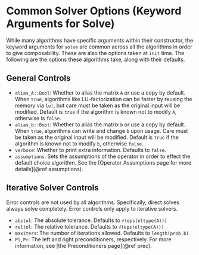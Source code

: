 # Common Solver Options (Keyword Arguments for Solve)

While many algorithms have specific arguments within their constructor,
the keyword arguments for `solve` are common across all the algorithms
in order to give composability. These are also the options taken at `init` time.
The following are the options these algorithms take, along with their defaults.

## General Controls

  - `alias_A::Bool`: Whether to alias the matrix `A` or use a copy by default. When `true`,
    algorithms like LU-factorization can be faster by reusing the memory via `lu!`,
    but care must be taken as the original input will be modified. Default is `true` if the
    algorithm is known not to modify `A`, otherwise is `false`.
  - `alias_b::Bool`: Whether to alias the matrix `b` or use a copy by default. When `true`,
    algorithms can write and change `b` upon usage. Care must be taken as the
    original input will be modified. Default is `true` if the algorithm is known not to
    modify `b`, otherwise `false`.
  - `verbose`: Whether to print extra information. Defaults to `false`.
  - `assumptions`: Sets the assumptions of the operator in order to effect the default
    choice algorithm. See the [Operator Assumptions page for more details](@ref assumptions).

## Iterative Solver Controls

Error controls are not used by all algorithms. Specifically, direct solves always
solve completely. Error controls only apply to iterative solvers.

  - `abstol`: The absolute tolerance. Defaults to `√(eps(eltype(A)))`
  - `reltol`: The relative tolerance. Defaults to `√(eps(eltype(A)))`
  - `maxiters`: The number of iterations allowed. Defaults to `length(prob.b)`
  - `Pl,Pr`: The left and right preconditioners, respectively. For more information,
    see [the Preconditioners page](@ref prec).
